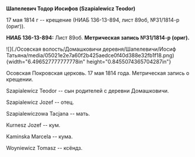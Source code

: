 **Шапелевич Тодор Иосифов (Szapialewicz Teodor)**

17 мая 1814 г -- крещение (НИАБ 136-13-894, лист 89об, №31/1814-р
(ориг)).

**НИАБ 136-13-894:** Лист 89об. **Метрическая запись №31/1814-р
(ориг).**

![](./Осовская волость/Домашковичи деревня/Шапелевичи/Иосиф Татьяна/media/05021e2e7a60f2b425aedce0f40d388e32fb1f18.png){width="6.496527777777778in"
height="0.8455074365704287in"}

Осовская Покровская церковь. 17 мая 1814 года. Метрическая запись о
крещении.

Szapialewicz Teodor -- сын родителей с деревни Домашковичи.

Szapialewicz Jozef -- отец.

Szapialewiczowa Tacjana -- мать.

Kurnesz Jozef -- кум.

Kaminska Marcela -- кума.

Woyniewicz Tomasz -- ксёндз.
